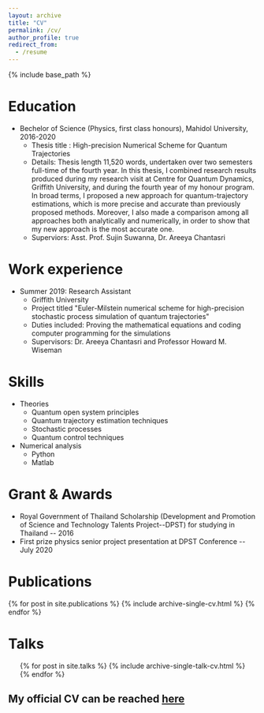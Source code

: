 ```yaml
---
layout: archive
title: "CV"
permalink: /cv/
author_profile: true
redirect_from:
  - /resume
---
```


{% include base_path %}

Education
======
* Bechelor of Science (Physics, first class honours), Mahidol University, 2016-2020
  * Thesis title : High-precision Numerical Scheme for Quantum Trajectories
  * Details: Thesis length 11,520 words, undertaken over two semesters full-time of the fourth year. In this thesis, I combined research results produced during my research visit at Centre for Quantum Dynamics, Griffith University, and during the fourth year of my honour program. In broad terms, I proposed a new approach for quantum-trajectory estimations, which is more precise and accurate than previously proposed methods. Moreover, I also made a comparison among all approaches both analytically and numerically, in order to show that my new approach is the most accurate one.
  * Superviors:  Asst. Prof. Sujin Suwanna, Dr. Areeya Chantasri

Work experience
======
* Summer 2019: Research Assistant
  * Griffith University
  * Project  titled "Euler-Milstein numerical scheme for high-precision stochastic process simulation of quantum trajectories"
  * Duties included: Proving the mathematical equations and coding computer programming for the simulations
  * Supervisors: Dr. Areeya Chantasri and Professor Howard M. Wiseman

  
Skills
======
* Theories
  * Quantum open system principles
  * Quantum trajectory estimation techniques
  * Stochastic processes
  * Quantum control techniques
* Numerical analysis
  * Python
  * Matlab

Grant & Awards
======
* Royal Government of Thailand Scholarship (Development and Promotion of Science and Technology Talents Project--DPST) for studying in Thailand -- 2016
* First prize physics senior project presentation at DPST Conference -- July 2020

Publications
======
{% for post in site.publications %} {% include archive-single-cv.html %} {% endfor %}
  
Talks
======
  <ul>{% for post in site.talks %}
    {% include archive-single-talk-cv.html %}
  {% endfor %}</ul>
  
 My official CV can be reached [here](https://www.dropbox.com/s/l02n6otmdqrezxo/NattaphongBsCV.pdf?dl=0)
 -----
